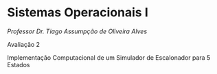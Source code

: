 # Sistemas Operacionais I
*Professor Dr. Tiago Assumpção de Oliveira Alves*

Avaliação 2

Implementação Computacional de um Simulador de Escalonador para 5 Estados
